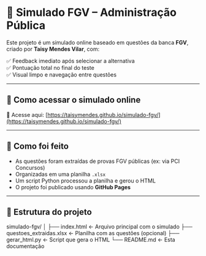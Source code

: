 # 📘 Simulado FGV – Administração Pública

Este projeto é um simulado online baseado em questões da banca **FGV**, criado por **Taisy Mendes Vilar**, com:

✅ Feedback imediato após selecionar a alternativa  
✅ Pontuação total no final do teste  
✅ Visual limpo e navegação entre questões  

---

## 🚀 Como acessar o simulado online

📎 Acesse aqui: [https://taisymendes.github.io/simulado-fgv/](https://taisymendes.github.io/simulado-fgv/)



---

## 🧠 Como foi feito

- As questões foram extraídas de provas FGV públicas (ex: via PCI Concursos)
- Organizadas em uma planilha `.xlsx`
- Um script Python processou a planilha e gerou o HTML
- O projeto foi publicado usando **GitHub Pages**

---

## 📂 Estrutura do projeto

simulado-fgv/
│
├── index.html ← Arquivo principal com o simulado
├── questoes_extraidas.xlsx ← Planilha com as questões (opcional)
├── gerar_html.py ← Script que gera o HTML
└── README.md ← Esta documentação
